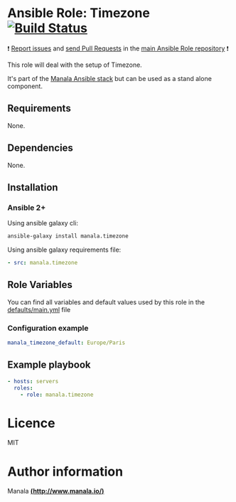 # Ansible Role: Timezone [![Build Status](https://travis-ci.org/manala/ansible-role-timezone.svg?branch=master)](https://travis-ci.org/manala/ansible-role-timezone)

:exclamation: [Report issues](https://github.com/manala/ansible-roles/issues) and [send Pull Requests](https://github.com/manala/ansible-roles/pulls) in the [main Ansible Role repository](https://github.com/manala/ansible-roles) :exclamation:

This role will deal with the setup of Timezone.

It's part of the [Manala Ansible stack](http://www.manala.io) but can be used as a stand alone component.

## Requirements

None.

## Dependencies

None.

## Installation

### Ansible 2+

Using ansible galaxy cli:

```bash
ansible-galaxy install manala.timezone
```

Using ansible galaxy requirements file:

```yaml
- src: manala.timezone
```

## Role Variables

You can find all variables and default values used by this role in the [defaults/main.yml](./defaults/main.yml) file

### Configuration example

```yaml
manala_timezone_default: Europe/Paris
```

## Example playbook

```yaml
- hosts: servers
  roles:
    - role: manala.timezone
```

# Licence

MIT

# Author information

Manala [**(http://www.manala.io/)**](http://www.manala.io)
